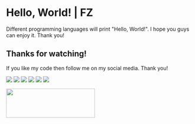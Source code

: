 # Hello, World! | FZ

Different programming languages will print "Hello, World!". I hope you guys can enjoy it. Thank you!

## Thanks for watching!

If you like my code then follow me on my social media. Thank you!

[![](https://img.shields.io/badge/github-39d353?style=for-the-badge)](https://github.com/fabianzelaya)
[![](https://img.shields.io/badge/twitter-1D9BF0?style=for-the-badge)](https://twitter.com/fabianzelayahn)
[![](https://img.shields.io/badge/linkedin-0033FF?style=for-the-badge)](https://www.linkedin.com/in/fabianzelaya/)
[![](https://img.shields.io/badge/instagram-blueviolet?style=for-the-badge)](https://www.instagram.com/fabianzelayahn/)
[![](https://img.shields.io/badge/tiktok-fe2c55?style=for-the-badge)](https://www.tiktok.com/@fabian.zelayahn)
[![](https://img.shields.io/badge/fabianzelaya.com-lightgrey?style=for-the-badge)](http://www.fabianzelaya.com/)
<!--[![](https://img.shields.io/badge/fabianzelaya.com-orange?style=for-the-badge)](https://www.fabianzelaya.com/)-->

<img src="https://ucarecdn.com/d1a85e63-35f9-41d7-b758-ff05742057d1/GitHub_Black_Signature.png" width="240" height="79.63" />
